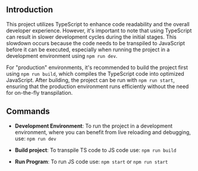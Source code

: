 ## Introduction

This project utilizes TypeScript to enhance code readability and the overall developer experience. However, it's important to note that using TypeScript can result in slower development cycles during the initial stages. This slowdown occurs because the code needs to be transpiled to JavaScript before it can be executed, especially when running the project in a development environment using `npm run dev`.

For "production" environments, it's recommended to build the project first using `npm run build`, which compiles the TypeScript code into optimized JavaScript. After building, the project can be run with `npm run start`, ensuring that the production environment runs efficiently without the need for on-the-fly transpilation.

## Commands

- **Development Environment**: To run the project in a development environment, where you can benefit from live reloading and debugging, use: `npm run dev`

- **Build project**: To transpile TS code to JS code use: `npm run build`

- **Run Program**: To run JS code use: `npm start` or `npm run start`
